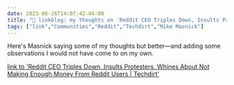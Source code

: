 ---date: 2023-06-16T14:07:42-04:00title: "🔗 linkblog: my thoughts on 'Reddit CEO Triples Down, Insults Protesters, Whines About Not Making Enough Money From Reddit Users | Techdirt'"tags: ["link","Communities","Reddit","Techdirt","Mike Masnick"]---Here's Masnick saying some of my thoughts but better—and adding some observations I would not have come to on my own.   [link to 'Reddit CEO Triples Down, Insults Protesters, Whines About Not Making Enough Money From Reddit Users | Techdirt'](https://www.techdirt.com/2023/06/16/reddit-ceo-triples-down-insults-protesters-whines-about-not-making-enough-money-from-reddit-users/)